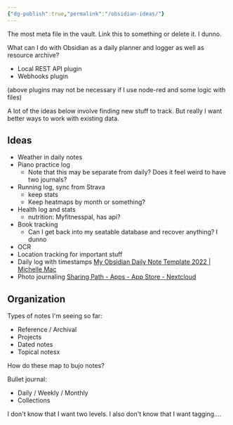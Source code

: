 ```yaml
---
{"dg-publish":true,"permalink":"/obsidian-ideas/"}
---
```



The most meta file in the vault. Link this to something or delete it. I dunno.

What can I do with Obsidian as a daily planner and logger as well as resource archive?

* Local REST API plugin
* Webhooks plugin

(above plugins may not be necessary if I use node-red and some logic with files)

A lot of the ideas below involve finding new stuff to track. But really I want better ways to work with existing data.

## Ideas

* Weather in daily notes
* Piano practice log
    * Note that this may be separate from daily? Does it feel weird to have two journals?
* Running log, sync from Strava
    * keep stats
    * Keep heatmaps by month or something?
* Health log and stats
    * nutrition: Myfitnesspal, has api?
* Book tracking
    * Can I get back into my seatable database and recover anything? I dunno
* OCR
* Location tracking for important stuff
* Daily log with timestamps [My Obsidian Daily Note Template 2022 | Michelle Mac](https://heymichellemac.com/obsidian-daily-note-2022#-daily-log)
* Photo journaling [Sharing Path - Apps - App Store - Nextcloud](https://apps.nextcloud.com/apps/sharingpath)

## Organization

Types of notes I'm seeing so far:

* Reference / Archival
* Projects
* Dated notes
* Topical notesx

How do these map to bujo notes?

Bullet journal:

* Daily / Weekly / Monthly
* Collections

I don't know that I want two levels. I also don't know that I want tagging....